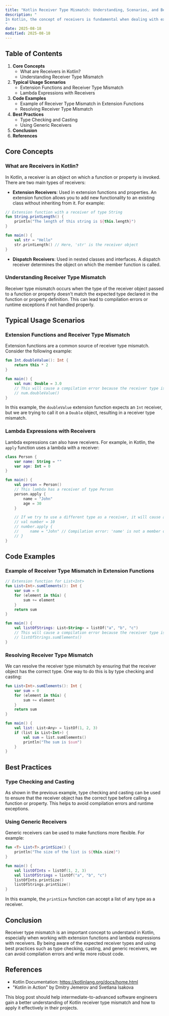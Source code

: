 ```yaml
---
title: "Kotlin Receiver Type Mismatch: Understanding, Scenarios, and Best Practices"
description: "
In Kotlin, the concept of receivers is fundamental when dealing with extension functions, property accessors, and more. A receiver can be thought of as an implicit `this` object that a function or property operates on. However, a receiver type mismatch can occur when the actual type of the receiver object doesn't match the expected type in the context of a function or property call. This blog post aims to provide a comprehensive understanding of Kotlin receiver type mismatch, including its core concepts, typical usage scenarios, and best practices.
"
date: 2025-08-18
modified: 2025-08-18
---
```


## Table of Contents
1. **Core Concepts**
    - What are Receivers in Kotlin?
    - Understanding Receiver Type Mismatch
2. **Typical Usage Scenarios**
    - Extension Functions and Receiver Type Mismatch
    - Lambda Expressions with Receivers
3. **Code Examples**
    - Example of Receiver Type Mismatch in Extension Functions
    - Resolving Receiver Type Mismatch
4. **Best Practices**
    - Type Checking and Casting
    - Using Generic Receivers
5. **Conclusion**
6. **References**

## Core Concepts

### What are Receivers in Kotlin?
In Kotlin, a receiver is an object on which a function or property is invoked. There are two main types of receivers:
- **Extension Receivers**: Used in extension functions and properties. An extension function allows you to add new functionality to an existing class without inheriting from it. For example:
```kotlin
// Extension function with a receiver of type String
fun String.printLength() {
    println("The length of this string is ${this.length}")
}

fun main() {
    val str = "Hello"
    str.printLength() // Here, 'str' is the receiver object
}
```
- **Dispatch Receivers**: Used in nested classes and interfaces. A dispatch receiver determines the object on which the member function is called.

### Understanding Receiver Type Mismatch
Receiver type mismatch occurs when the type of the receiver object passed to a function or property doesn't match the expected type declared in the function or property definition. This can lead to compilation errors or runtime exceptions if not handled properly.

## Typical Usage Scenarios

### Extension Functions and Receiver Type Mismatch
Extension functions are a common source of receiver type mismatch. Consider the following example:
```kotlin
fun Int.doubleValue(): Int {
    return this * 2
}

fun main() {
    val num: Double = 3.0
    // This will cause a compilation error because the receiver type is Int
    // num.doubleValue() 
}
```
In this example, the `doubleValue` extension function expects an `Int` receiver, but we are trying to call it on a `Double` object, resulting in a receiver type mismatch.

### Lambda Expressions with Receivers
Lambda expressions can also have receivers. For example, in Kotlin, the `apply` function uses a lambda with a receiver:
```kotlin
class Person {
    var name: String = ""
    var age: Int = 0
}

fun main() {
    val person = Person()
    // This lambda has a receiver of type Person
    person.apply {
        name = "John"
        age = 30
    }

    // If we try to use a different type as a receiver, it will cause a type mismatch
    // val number = 10
    // number.apply {
    //     name = "John" // Compilation error: 'name' is not a member of Int
    // }
}
```

## Code Examples

### Example of Receiver Type Mismatch in Extension Functions
```kotlin
// Extension function for List<Int>
fun List<Int>.sumElements(): Int {
    var sum = 0
    for (element in this) {
        sum += element
    }
    return sum
}

fun main() {
    val listOfStrings: List<String> = listOf("a", "b", "c")
    // This will cause a compilation error because the receiver type is List<Int>
    // listOfStrings.sumElements() 
}
```

### Resolving Receiver Type Mismatch
We can resolve the receiver type mismatch by ensuring that the receiver object has the correct type. One way to do this is by type checking and casting:
```kotlin
fun List<Int>.sumElements(): Int {
    var sum = 0
    for (element in this) {
        sum += element
    }
    return sum
}

fun main() {
    val list: List<Any> = listOf(1, 2, 3)
    if (list is List<Int>) {
        val sum = list.sumElements()
        println("The sum is $sum")
    }
}
```

## Best Practices

### Type Checking and Casting
As shown in the previous example, type checking and casting can be used to ensure that the receiver object has the correct type before calling a function or property. This helps to avoid compilation errors and runtime exceptions.

### Using Generic Receivers
Generic receivers can be used to make functions more flexible. For example:
```kotlin
fun <T> List<T>.printSize() {
    println("The size of the list is ${this.size}")
}

fun main() {
    val listOfInts = listOf(1, 2, 3)
    val listOfStrings = listOf("a", "b", "c")
    listOfInts.printSize()
    listOfStrings.printSize()
}
```
In this example, the `printSize` function can accept a list of any type as a receiver.

## Conclusion
Receiver type mismatch is an important concept to understand in Kotlin, especially when working with extension functions and lambda expressions with receivers. By being aware of the expected receiver types and using best practices such as type checking, casting, and generic receivers, we can avoid compilation errors and write more robust code.

## References
- Kotlin Documentation: https://kotlinlang.org/docs/home.html
- "Kotlin in Action" by Dmitry Jemerov and Svetlana Isakova

This blog post should help intermediate-to-advanced software engineers gain a better understanding of Kotlin receiver type mismatch and how to apply it effectively in their projects.